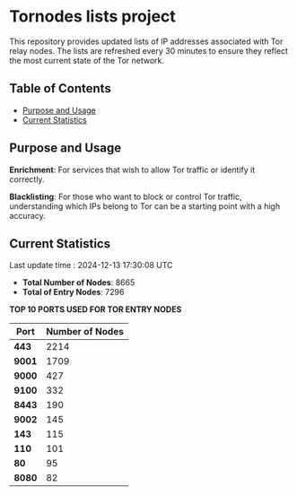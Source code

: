 # Tornodes lists project

This repository provides updated lists of IP addresses associated with Tor relay nodes. The lists are refreshed every 30 minutes to ensure they reflect the most current state of the Tor network.

## Table of Contents

- [Purpose and Usage](#purpose-and-usage)
- [Current Statistics](#current-statistics)


## Purpose and Usage

**Enrichment**: For services that wish to allow Tor traffic or identify it correctly.

**Blacklisting**: For those who want to block or control Tor traffic, understanding which IPs belong to Tor can be a starting point with a high accuracy.

## Current Statistics

Last update time : 2024-12-13 17:30:08 UTC

- **Total Number of Nodes**: 8665
- **Total of Entry Nodes**: 7296

**TOP 10 PORTS USED FOR TOR ENTRY NODES**

| **Port** | **Number of Nodes** |
|------|-----------------|
| **443**   | 2214  |
| **9001**   | 1709  |
| **9000**   | 427  |
| **9100**   | 332  |
| **8443**   | 190  |
| **9002**   | 145  |
| **143**   | 115  |
| **110**   | 101  |
| **80**   | 95  |
| **8080**   | 82  |

